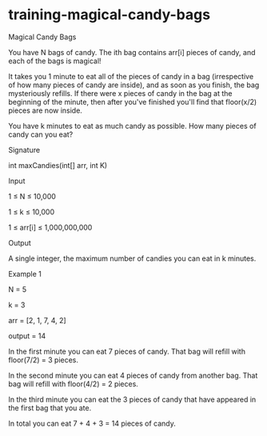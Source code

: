 # training-magical-candy-bags

Magical Candy Bags

You have N bags of candy. The ith bag contains arr[i] pieces of candy, and each of the bags is magical!

It takes you 1 minute to eat all of the pieces of candy in a bag (irrespective of how many pieces of candy are inside), and as soon as you finish, the bag mysteriously refills. If there were x pieces of candy in the bag at the beginning of the minute, then after you've finished you'll find that floor(x/2) pieces are now inside.

You have k minutes to eat as much candy as possible. How many pieces of candy can you eat?

Signature

int maxCandies(int[] arr, int K)

Input

1 ≤ N ≤ 10,000

1 ≤ k ≤ 10,000

1 ≤ arr[i] ≤ 1,000,000,000

Output

A single integer, the maximum number of candies you can eat in k minutes.

Example 1

N = 5

k = 3

arr = [2, 1, 7, 4, 2]

output = 14

In the first minute you can eat 7 pieces of candy. That bag will refill with floor(7/2) = 3 pieces.

In the second minute you can eat 4 pieces of candy from another bag. That bag will refill with floor(4/2) = 2 pieces.

In the third minute you can eat the 3 pieces of candy that have appeared in the first bag that you ate.

In total you can eat 7 + 4 + 3 = 14 pieces of candy.



